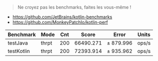 
> Ne croyez pas les benchmarks, faites les vous-même !

* <https://github.com/JetBrains/kotlin-benchmarks>
* <https://github.com/MonkeyPatchIo/kotlin-perf>

| Benchmark  |  Mode | Cnt |     Score |     Error | Units |
|------------|-------|-----|-----------|-----------|-------|
| testJava   | thrpt | 200 | 66490.271 | ± 879.996 | ops/s |
| testKotlin | thrpt | 200 | 72393.914 | ± 935.962 | ops/s |
